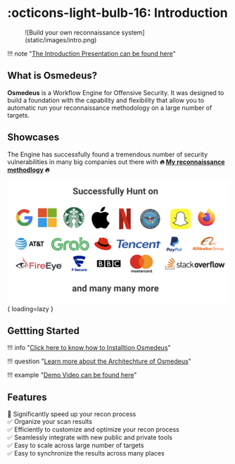 # :octicons-light-bulb-16: Introduction

<figure markdown> 
  ![Build your own reconnaissance system](static/images/intro.png)
</figure>

!!! note "[The Introduction Presentation can be found here](https://docs.google.com/presentation/d/1Mu6JqzIpLiPbwXtPraFJRNBCAu5OXZn4SMIcl8hvMWI/edit#slide=id.gadf93641a2_2_75)"

## What is Osmedeus?
**Osmedeus** is a Workflow Engine for Offensive Security. It was designed to build a foundation with the capability and flexibility that allow you to automatic run your reconnaissance methodology on a large number of targets.

## Showcases

The Engine has successfully found a tremendous number of security vulnerabilities in many big companies out there with **:fire: [My reconnaissance methodlogy](/premium/#my-methodology) :fire:**

![hof](static/images/hall-of-fame.png){ loading=lazy }


## Gettting Started

!!! info "[Click here to know how to Installtion Osmedeus](/installation/)"

!!! question "[Learn more about the Architechture of Osmedeus](/architecture/)"

!!! example "[Demo Video can be found here](https://www.youtube.com/playlist?list=PLiifzv5MjIo3JqKeG5EXbSKDBlqa7v14P)"


## Features

:rocket: Significantly speed up your recon process <br />
:white_check_mark: Organize your scan results  <br />
:white_check_mark: Efficiently to customize and optimize your recon process  <br />
:white_check_mark: Seamlessly integrate with new public and private tools  <br />
:white_check_mark: Easy to scale across large number of targets  <br />
:white_check_mark: Easy to synchronize the results across many places  <br />
